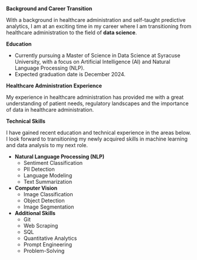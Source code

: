 **Background and Career Transition**

With a background in healthcare administration and self-taught predictive analytics, I am at an exciting time in my career where I am transitioning from healthcare administration to the field of **data science**.

**Education**

* Currently pursuing a Master of Science in Data Science at Syracuse University, with a focus on Artificial Intelligence (AI) and Natural Language Processing (NLP).
* Expected graduation date is December 2024.

**Healthcare Administration Experience**

My experience in healthcare administration has provided me with a great understanding of patient needs, regulatory landscapes and the importance of data in healthcare administration.

**Technical Skills**

I have gained recent education and technical experience in the areas below. I look forward to transitioning my newly acquired skills in machine learning and data analysis to my next role.

* **Natural Language Processing (NLP)**
    * Sentiment Classification
    * PII Detection
    * Language Modeling
    * Text Summarization
* **Computer Vision**
    * Image Classification
    * Object Detection
    * Image Segmentation
* **Additional Skills**
    * Git
    * Web Scraping
    * SQL
    * Quantitative Analytics
    * Prompt Engineering
    * Problem-Solving
